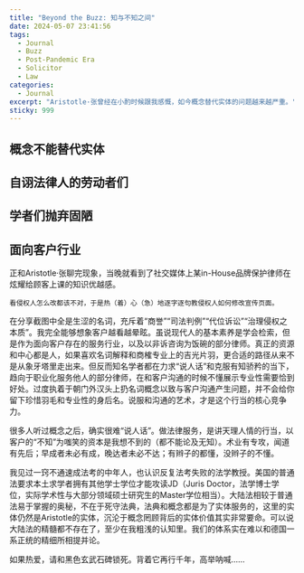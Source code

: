 ```yaml
---
title: "Beyond the Buzz: 知与不知之间"
date: 2024-05-07 23:41:56
tags:
  - Journal
  - Buzz
  - Post-Pandemic Era
  - Solicitor
  - Law
categories:
  - Journal
excerpt: "Aristotle·张曾经在小酌时候跟我感慨，如今概念替代实体的问题越来越严重。"
sticky: 999
---
```

## 概念不能替代实体
## 自诩法律人的劳动者们
## 学者们抛弃固陋
## 面向客户行业
正和Aristotle·张聊完现象，当晚就看到了社交媒体上某in-House品牌保护律师在炫耀给顾客上课的知识优越感。
```
看侵权人怎么改都该不对，于是热（着）心（急）地逐字逐句教侵权人如何修改宣传页面。
```
在分享截图中全是生涩的名词，充斥着“商誉”“司法判例”“代位诉讼”“治理侵权之本质”。我完全能够想象客户越看越晕眩。虽说现代人的基本素养是学会检索，但是作为面向客户存在的服务行业，以及以非诉咨询为饭碗的部分律师。真正的资源和中心都是人，如果喜欢名词解释和商榷专业上的吉光片羽，更合适的路径从来不是从象牙塔里走出来。但反而知名学者都在力求“说人话”和克服有知骄矜的当下，趋向于职业化服务他人的部分律师，在和客户沟通的时候不懂展示专业性需要恰到好处。过度执着于朝门外汉头上扔名词概念以致与客户沟通产生问题，并不会给你留下珍惜羽毛和专业性的身后名。说服和沟通的艺术，才是这个行当的核心竞争力。

很多人听过概念之后，确实很难“说人话”。做法律服务，是讲天理人情的行当，以客户的“不知”为嗤笑的资本是我想不到的（都不能论及无知）。术业有专攻，闻道有先后；早成者未必有成，晚达者未必不达；有辫子的都懂，没辫子的不懂。

我见过一窍不通速成法考的中年人，也认识反复法考失败的法学教授。美国的普通法要求本土求学者拥有其他学士学位才能攻读JD（Juris Doctor，法学博士学位，实际学术性与大部分领域硕士研究生的Master学位相当）。大陆法相较于普通法易于掌握的奥秘，不在于死守法典，法典和概念都是为了实体服务的，这里的实体仍然是Aristotle的实体，沉沦于概念罔顾背后的实体价值其实非常要命。可以说大陆法的精髓都不存在了，至少在我粗浅的认知里。我们的体系实在难以和德国一系正统的精细所相提并论。

如果热爱，请和黑色玄武石碑锁死。背着它再行千年，高举呐喊……



